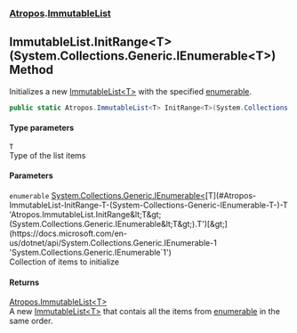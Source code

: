 ### [Atropos](./Atropos.md 'Atropos').[ImmutableList](./ImmutableList.md 'Atropos.ImmutableList')
## ImmutableList.InitRange&lt;T&gt;(System.Collections.Generic.IEnumerable&lt;T&gt;) Method
Initializes a new [ImmutableList&lt;T&gt;](./ImmutableList-T-.md 'Atropos.ImmutableList&lt;T&gt;') with the specified [enumerable](#Atropos-ImmutableList-InitRange-T-(System-Collections-Generic-IEnumerable-T-)-enumerable 'Atropos.ImmutableList.InitRange&lt;T&gt;(System.Collections.Generic.IEnumerable&lt;T&gt;).enumerable').  
```csharp
public static Atropos.ImmutableList<T> InitRange<T>(System.Collections.Generic.IEnumerable<T> enumerable);
```
#### Type parameters
<a name='Atropos-ImmutableList-InitRange-T-(System-Collections-Generic-IEnumerable-T-)-T'></a>
`T`  
Type of the list items  
  
#### Parameters
<a name='Atropos-ImmutableList-InitRange-T-(System-Collections-Generic-IEnumerable-T-)-enumerable'></a>
`enumerable` [System.Collections.Generic.IEnumerable&lt;](https://docs.microsoft.com/en-us/dotnet/api/System.Collections.Generic.IEnumerable-1 'System.Collections.Generic.IEnumerable`1')[T](#Atropos-ImmutableList-InitRange-T-(System-Collections-Generic-IEnumerable-T-)-T 'Atropos.ImmutableList.InitRange&lt;T&gt;(System.Collections.Generic.IEnumerable&lt;T&gt;).T')[&gt;](https://docs.microsoft.com/en-us/dotnet/api/System.Collections.Generic.IEnumerable-1 'System.Collections.Generic.IEnumerable`1')  
Collection of items to initialize  
  
#### Returns
[Atropos.ImmutableList&lt;](./ImmutableList-T-.md 'Atropos.ImmutableList&lt;T&gt;')[T](#Atropos-ImmutableList-InitRange-T-(System-Collections-Generic-IEnumerable-T-)-T 'Atropos.ImmutableList.InitRange&lt;T&gt;(System.Collections.Generic.IEnumerable&lt;T&gt;).T')[&gt;](./ImmutableList-T-.md 'Atropos.ImmutableList&lt;T&gt;')  
A new [ImmutableList&lt;T&gt;](./ImmutableList-T-.md 'Atropos.ImmutableList&lt;T&gt;') that contais all the items from [enumerable](#Atropos-ImmutableList-InitRange-T-(System-Collections-Generic-IEnumerable-T-)-enumerable 'Atropos.ImmutableList.InitRange&lt;T&gt;(System.Collections.Generic.IEnumerable&lt;T&gt;).enumerable') in the same order.  
